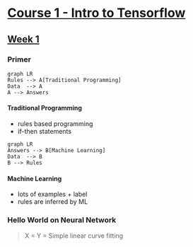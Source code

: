 # [Course 1 - Intro to Tensorflow](https://www.coursera.org/learn/introduction-tensorflow/home/welcome)

## [Week 1](https://www.coursera.org/learn/introduction-tensorflow/home/week/1)

### Primer
```mermaid
graph LR
Rules --> A[Traditional Programming]
Data  --> A
A --> Answers
```
#### Traditional Programming
- rules based programming
- if-then statements

```mermaid
graph LR
Answers --> B[Machine Learning]
Data  --> B
B --> Rules
```
#### Machine Learning
- lots of examples + label
- rules are inferred by ML

### Hello World on Neural Network
> X = 
> Y = 
Simple linear curve fitting  
<!--stackedit_data:
eyJoaXN0b3J5IjpbLTIxMDMxMjEyOTAsLTExMTQ2ODU0MDcsLT
kwNTU0ODgyNyw3MzA5OTgxMTZdfQ==
-->